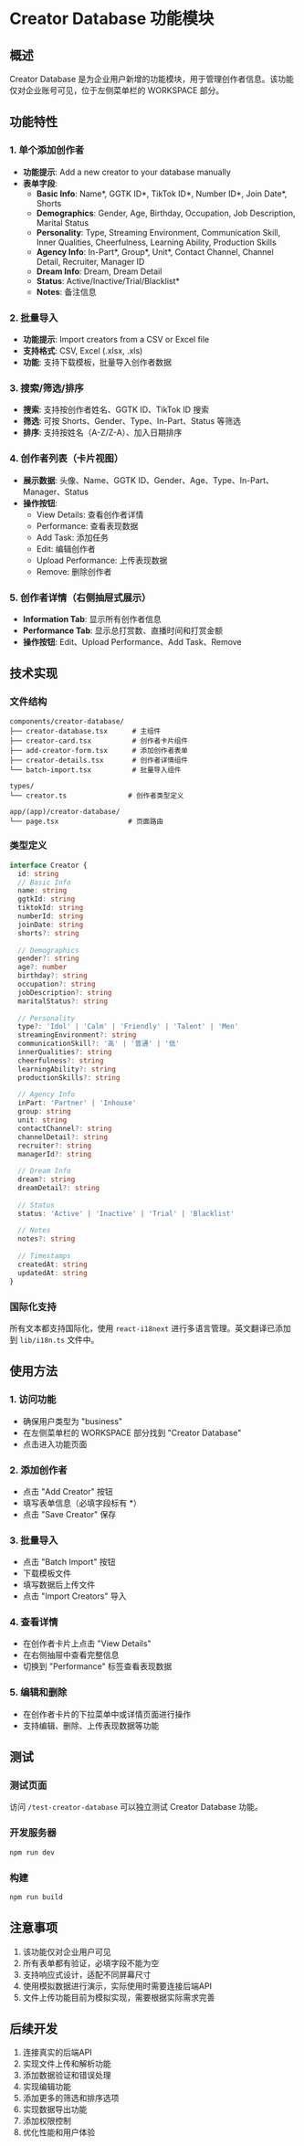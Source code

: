 # Creator Database 功能模块

## 概述

Creator Database 是为企业用户新增的功能模块，用于管理创作者信息。该功能仅对企业账号可见，位于左侧菜单栏的 WORKSPACE 部分。

## 功能特性

### 1. 单个添加创作者
- **功能提示**: Add a new creator to your database manually
- **表单字段**:
  - **Basic Info**: Name*, GGTK ID*, TikTok ID*, Number ID*, Join Date*, Shorts
  - **Demographics**: Gender, Age, Birthday, Occupation, Job Description, Marital Status
  - **Personality**: Type, Streaming Environment, Communication Skill, Inner Qualities, Cheerfulness, Learning Ability, Production Skills
  - **Agency Info**: In-Part*, Group*, Unit*, Contact Channel, Channel Detail, Recruiter, Manager ID
  - **Dream Info**: Dream, Dream Detail
  - **Status**: Active/Inactive/Trial/Blacklist*
  - **Notes**: 备注信息

### 2. 批量导入
- **功能提示**: Import creators from a CSV or Excel file
- **支持格式**: CSV, Excel (.xlsx, .xls)
- **功能**: 支持下载模板，批量导入创作者数据

### 3. 搜索/筛选/排序
- **搜索**: 支持按创作者姓名、GGTK ID、TikTok ID 搜索
- **筛选**: 可按 Shorts、Gender、Type、In-Part、Status 等筛选
- **排序**: 支持按姓名（A-Z/Z-A）、加入日期排序

### 4. 创作者列表（卡片视图）
- **展示数据**: 头像、Name、GGTK ID、Gender、Age、Type、In-Part、Manager、Status
- **操作按钮**:
  - View Details: 查看创作者详情
  - Performance: 查看表现数据
  - Add Task: 添加任务
  - Edit: 编辑创作者
  - Upload Performance: 上传表现数据
  - Remove: 删除创作者

### 5. 创作者详情（右侧抽屉式展示）
- **Information Tab**: 显示所有创作者信息
- **Performance Tab**: 显示总打赏数、直播时间和打赏金额
- **操作按钮**: Edit、Upload Performance、Add Task、Remove

## 技术实现

### 文件结构
```
components/creator-database/
├── creator-database.tsx      # 主组件
├── creator-card.tsx          # 创作者卡片组件
├── add-creator-form.tsx      # 添加创作者表单
├── creator-details.tsx       # 创作者详情组件
└── batch-import.tsx          # 批量导入组件

types/
└── creator.ts               # 创作者类型定义

app/(app)/creator-database/
└── page.tsx                 # 页面路由
```

### 类型定义
```typescript
interface Creator {
  id: string
  // Basic Info
  name: string
  ggtkId: string
  tiktokId: string
  numberId: string
  joinDate: string
  shorts?: string
  
  // Demographics
  gender?: string
  age?: number
  birthday?: string
  occupation?: string
  jobDescription?: string
  maritalStatus?: string
  
  // Personality
  type?: 'Idol' | 'Calm' | 'Friendly' | 'Talent' | 'Men'
  streamingEnvironment?: string
  communicationSkill?: '高' | '普通' | '低'
  innerQualities?: string
  cheerfulness?: string
  learningAbility?: string
  productionSkills?: string
  
  // Agency Info
  inPart: 'Partner' | 'Inhouse'
  group: string
  unit: string
  contactChannel?: string
  channelDetail?: string
  recruiter?: string
  managerId?: string
  
  // Dream Info
  dream?: string
  dreamDetail?: string
  
  // Status
  status: 'Active' | 'Inactive' | 'Trial' | 'Blacklist'
  
  // Notes
  notes?: string
  
  // Timestamps
  createdAt: string
  updatedAt: string
}
```

### 国际化支持
所有文本都支持国际化，使用 `react-i18next` 进行多语言管理。英文翻译已添加到 `lib/i18n.ts` 文件中。

## 使用方法

### 1. 访问功能
- 确保用户类型为 "business"
- 在左侧菜单栏的 WORKSPACE 部分找到 "Creator Database"
- 点击进入功能页面

### 2. 添加创作者
- 点击 "Add Creator" 按钮
- 填写表单信息（必填字段标有 *）
- 点击 "Save Creator" 保存

### 3. 批量导入
- 点击 "Batch Import" 按钮
- 下载模板文件
- 填写数据后上传文件
- 点击 "Import Creators" 导入

### 4. 查看详情
- 在创作者卡片上点击 "View Details"
- 在右侧抽屉中查看完整信息
- 切换到 "Performance" 标签查看表现数据

### 5. 编辑和删除
- 在创作者卡片的下拉菜单中或详情页面进行操作
- 支持编辑、删除、上传表现数据等功能

## 测试

### 测试页面
访问 `/test-creator-database` 可以独立测试 Creator Database 功能。

### 开发服务器
```bash
npm run dev
```

### 构建
```bash
npm run build
```

## 注意事项

1. 该功能仅对企业用户可见
2. 所有表单都有验证，必填字段不能为空
3. 支持响应式设计，适配不同屏幕尺寸
4. 使用模拟数据进行演示，实际使用时需要连接后端API
5. 文件上传功能目前为模拟实现，需要根据实际需求完善

## 后续开发

1. 连接真实的后端API
2. 实现文件上传和解析功能
3. 添加数据验证和错误处理
4. 实现编辑功能
5. 添加更多的筛选和排序选项
6. 实现数据导出功能
7. 添加权限控制
8. 优化性能和用户体验 